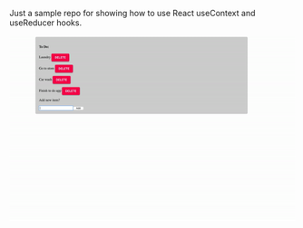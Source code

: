 Just a sample repo for showing how to use React useContext and useReducer hooks.

![App](app.gif?raw=true "App demo")
